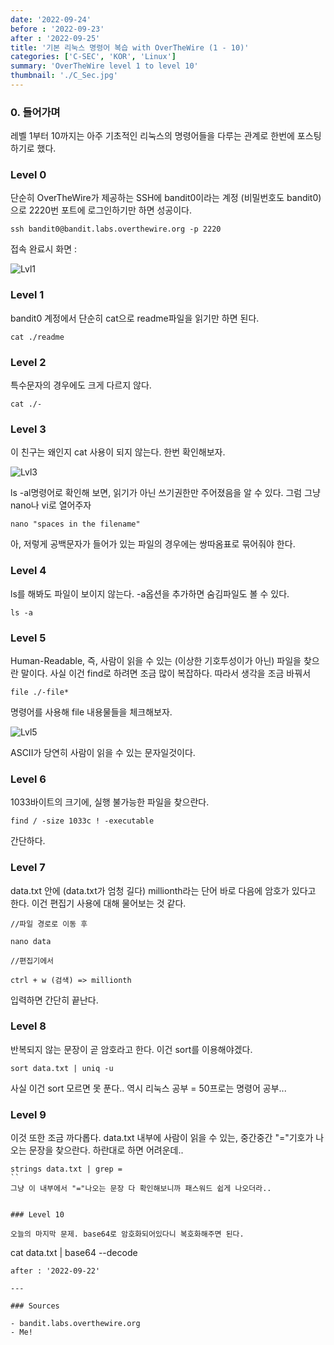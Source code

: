 ```yaml
---
date: '2022-09-24'
before : '2022-09-23'
after : '2022-09-25'
title: '기본 리눅스 명령어 복습 with OverTheWire (1 - 10)'
categories: ['C-SEC', 'KOR', 'Linux']
summary: 'OverTheWire level 1 to level 10'
thumbnail: './C_Sec.jpg'
---
```


### 0. 들어가며


레벨 1부터 10까지는 아주 기초적인 리눅스의 명령어들을 다루는 관계로 한번에 포스팅하기로 했다.


### Level 0


단순히 OverTheWire가 제공하는 SSH에 bandit0이라는 계정 (비밀번호도 bandit0)으로 2220번 포트에 로그인하기만 하면 성공이다.

```
ssh bandit0@bandit.labs.overthewire.org -p 2220
```

접속 완료시 화면 :

![Lvl1](../contentImages/unknown_002.png)

### Level 1


bandit0 계정에서 단순히 cat으로 readme파일을 읽기만 하면 된다.

```
cat ./readme
```

### Level 2

특수문자의 경우에도 크게 다르지 않다.

```
cat ./-
```

### Level 3

이 친구는 왜인지 cat 사용이 되지 않는다. 한번 확인해보자.

![Lvl3](../contentImages/unknown_005.png)

 ls -al명령어로 확인해 보면, 읽기가 아닌 쓰기권한만 주어졌음을 알 수 있다. 그럼 그냥 nano나 vi로 열어주자

```
nano "spaces in the filename"
```

아, 저렇게 공백문자가 들어가 있는 파일의 경우에는 쌍따옴표로 묶어줘야 한다.


### Level 4

ls를 해봐도 파일이 보이지 않는다. -a옵션을 추가하면 숨김파일도 볼 수 있다.

```
ls -a
```

### Level 5

Human-Readable, 즉, 사람이 읽을 수 있는 (이상한 기호투성이가 아닌) 파일을 찾으란 말이다. 사실 이건 find로 하려면 조금 많이 복잡하다. 따라서 생각을 조금 바꿔서

```
file ./-file*
```

명령어를 사용해 file 내용물들을 체크해보자.

![Lvl5](../contentImages/unknown_007.png)

ASCII가 당연히 사람이 읽을 수 있는 문자일것이다.


### Level 6

1033바이트의 크기에, 실행 불가능한 파일을 찾으란다.

```
find / -size 1033c ! -executable
```

간단하다.


### Level 7 

data.txt 안에 (data.txt가 엄청 길다) millionth라는 단어 바로 다음에 암호가 있다고 한다. 이건 편집기 사용에 대해 물어보는 것 같다.

```
//파일 경로로 이동 후

nano data

//편집기에서

ctrl + w (검색) => millionth 
```

입력하면 간단히 끝난다.


### Level 8

반복되지 않는 문장이 곧 암호라고 한다. 이건 sort를 이용해야겠다.

```
sort data.txt | uniq -u
```

사실 이건 sort 모르면 못 푼다.. 역시 리눅스 공부 = 50프로는 명령어 공부...

### Level 9

이것 또한 조금 까다롭다. data.txt 내부에 사람이 읽을 수 있는, 중간중간 "="기호가 나오는 문장을 찾으란다. 하란대로 하면 어려운데..

```
strings data.txt | grep =
``
그냥 이 내부에서 "="나오는 문장 다 확인해보니까 패스워드 쉽게 나오더라..


### Level 10

오늘의 마지막 문제. base64로 암호화되어있다니 복호화해주면 된다.

```
cat data.txt | base64 --decode
```before : '2022-09-20'
after : '2022-09-22'

---

### Sources

- bandit.labs.overthewire.org
- Me!


